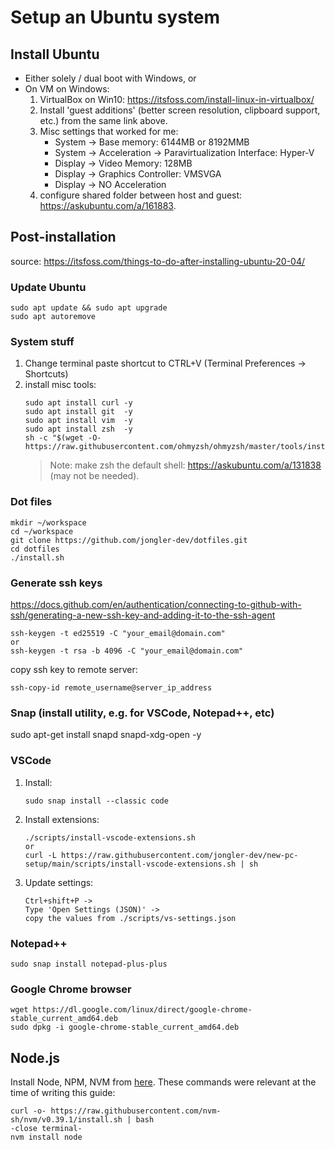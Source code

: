 # Setup an Ubuntu system

## Install Ubuntu
* Either solely / dual boot with Windows, or
* On VM on Windows:
    1. VirtualBox on Win10: https://itsfoss.com/install-linux-in-virtualbox/
    2. Install 'guest additions' (better screen resolution, clipboard support, etc.) from the same link above.
    3. Misc settings that worked for me:
        * System -> Base memory: 6144MB or 8192MMB
        * System -> Acceleration -> Paravirtualization Interface: Hyper-V
        * Display -> Video Memory: 128MB
        * Display -> Graphics Controller: VMSVGA
        * Display -> NO Acceleration
    4. configure shared folder between host and guest: https://askubuntu.com/a/161883.


## Post-installation
source: 
https://itsfoss.com/things-to-do-after-installing-ubuntu-20-04/

### Update Ubuntu
```
sudo apt update && sudo apt upgrade
sudo apt autoremove
```

### System stuff
1. Change terminal paste shortcut to CTRL+V (Terminal Preferences -> Shortcuts)
2. install misc tools:
    ```
    sudo apt install curl -y
    sudo apt install git  -y
    sudo apt install vim  -y
    sudo apt install zsh  -y
    sh -c "$(wget -O- https://raw.githubusercontent.com/ohmyzsh/ohmyzsh/master/tools/install.sh)"
    ```
    > Note: make zsh the default shell: https://askubuntu.com/a/131838 (may not be needed).

### Dot files
```
mkdir ~/workspace
cd ~/workspace
git clone https://github.com/jongler-dev/dotfiles.git
cd dotfiles
./install.sh
```

### Generate ssh keys
https://docs.github.com/en/authentication/connecting-to-github-with-ssh/generating-a-new-ssh-key-and-adding-it-to-the-ssh-agent
```
ssh-keygen -t ed25519 -C "your_email@domain.com"
or
ssh-keygen -t rsa -b 4096 -C "your_email@domain.com"
```

copy ssh key to remote server:
```
ssh-copy-id remote_username@server_ip_address
```

### Snap (install utility, e.g. for VSCode, Notepad++, etc)
sudo apt-get install snapd snapd-xdg-open -y

### VSCode
1. Install:
    ```
    sudo snap install --classic code
    ```
2. Install extensions:
    ```
    ./scripts/install-vscode-extensions.sh
    or
    curl -L https://raw.githubusercontent.com/jongler-dev/new-pc-setup/main/scripts/install-vscode-extensions.sh | sh
    ```
3. Update settings:
    ```
    Ctrl+shift+P -> 
    Type 'Open Settings (JSON)' -> 
    copy the values from ./scripts/vs-settings.json
    ```

### Notepad++
```
sudo snap install notepad-plus-plus
```

### Google Chrome browser
```
wget https://dl.google.com/linux/direct/google-chrome-stable_current_amd64.deb
sudo dpkg -i google-chrome-stable_current_amd64.deb
```

## Node.js
Install Node, NPM, NVM from [here](https://github.com/nvm-sh/nvm#installing-and-updating). These commands were relevant at the time of writing this guide:
```
curl -o- https://raw.githubusercontent.com/nvm-sh/nvm/v0.39.1/install.sh | bash
-close terminal-
nvm install node
```
